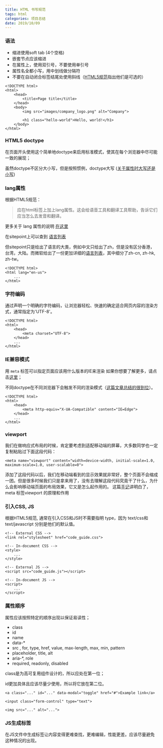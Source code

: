 ```yaml
---
title: HTML 书写规范
tags: html
categories: 项目总结
date: 2019/10/09
---
```


### 语法

+ 缩进使用soft tab (4个空格) 
+ 嵌套节点应该缩进
+ 在属性上，使用双引号，不要使用单引号
+ 属性名全都小写，用中划线做分隔符
+ 不要在自动闭合标签结尾处使用斜线（[HTML5规范](https://html.spec.whatwg.org/multipage/syntax.html#syntax-start-tag)指出他们是可选的）

```
<!DOCTYPE html>
<html>
    <head>
        <title>Page title</title>
    </head>
    <body>
        <img src="images/company_logo.png" alt="Company">

        <h1 class="hello-world">Hello, world!</h1>
    </body>
</html>
```

### HTML5 doctype

在页面开头使用这个简单地doctype来启用标准模式，使其在每个浏览器中尽可能一致的展现；

虽然doctype不区分大小写，但是按照惯例，doctype大写 ([关于属性时大写还是小写](https://stackoverflow.com/questions/15594877/is-there-any-benefits-to-use-uppercase-or-lowercase-letters-with-html5-tagname))

### lang属性

根据HTML5规范：

> 应在html标签上加上lang属性。这会给语音工具和翻译工具帮助，告诉它们应当怎么去发音和翻译。

更多关于 lang 属性的说明 [在这里](https://html.spec.whatwg.org/multipage/semantics.html#the-html-element)

在sitepoint上可以查到 [语言列表](https://www.sitepoint.com/iso-2-letter-language-codes/)

但sitepoint只是给出了语言的大类，例如中文只给出了zh，但是没有区分香港，台湾，大陆。而微软给出了一份更加详细的[语言列表](https://docs.microsoft.com/en-us/previous-versions/windows/internet-explorer/ie-developer/)，其中细分了zh-cn, zh-hk, zh-tw。

```
<!DOCTYPE html>
<html lang="en-us">
    ...
</html>
```

### 字符编码

通过声明一个明确的字符编码，让浏览器轻松、快速的确定适合网页内容的渲染方式，通常指定为'UTF-8'。

```
<!DOCTYPE html>
<html>
    <head>
        <meta charset="UTF-8">
    </head>
    ...
</html>
```

### IE兼容模式

用 `meta` 标签可以指定页面应该用什么版本的IE来渲染
如果你想要了解更多，请点击[这里](https://stackoverflow.com/questions/6771258/what-does-meta-http-equiv-x-ua-compatible-content-ie-edge-do)；

不同doctype在不同浏览器下会触发不同的渲染模式（[这篇文章总结的很到位](https://hsivonen.fi/doctype/)）。

```
<!DOCTYPE html>
<html>
    <head>
        <meta http-equiv="X-UA-Compatible" content="IE=Edge">
    </head>
    ...
</html>
```

### viewport
我们在做响应式布局的时候，肯定要考虑到适配移动端的屏幕，大多数同学也一定复制粘贴过下面这段代码：

```
<meta name="viewport" content="width=device-width, initial-scale=1.0, maximum-scale=1.0, user-scalable=0">

```
添加了这段代码以后，我们在移动端看到的显示效果就非常好，整个页面不会缩成一团。但是很多时候我们只是拿来用了，没有去理解这段代码究竟干了什么，为什么会影响移动端页面的布局效果，它又是怎么起作用的。
这篇[手记](https://www.imooc.com/article/34720)讲明白了，meta 标签viewport 的原理和作用

### 引入CSS, JS
根据HTML5规范, 通常在引入CSS和JS时不需要指明 type，因为 text/css和 text/javascript 分别是他们的默认值。

```
<!-- External CSS -->
<link rel="stylesheet" href="code_guide.css">

<!-- In-document CSS -->
<style>
    ...
</style>

<!-- External JS -->
<script src="code_guide.js"></script>

<!-- In-document JS -->
<script>
    ...
</script>
```

### 属性顺序

属性应该按照特定的顺序出现以保证易读性；

+ class
+ id
+ name
+ data-*
+ src , for, type, href, value, max-length, max, min, pattern 
+ placeholder, title, alt
+ aria-*, role
+ required, readonly, disabled

class是为高可复用组件设计的，所以应处在第一位；

id更加具体且应该尽量少使用，所以将它放在第二位。

```
<a class="..." id="..." data-modal="toggle" href="#">Example link</a>

<input class="form-control" type="text">

<img src="..." alt="...">
```

### JS生成标签

在JS文件中生成标签让内容变得更难查找，更难编辑，性能更差。应该尽量避免这种情况的出现。
